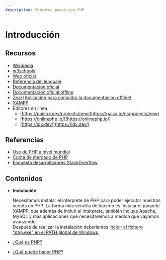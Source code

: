 ```yaml
---
description: Primeros pasos con PHP
---
```


# Introducción

## Recursos

* [Wikipedia](https://es.wikipedia.org/wiki/PHP)
* [w3schools](https://www.w3schools.com/php/)
* [Web oficial](https://www.php.net/)
* [Referencia del lenguaje](https://www.php.net/manual/es/langref.php)
* [Documentación oficial](https://www.php.net/manual/es/index.php)
* [Documentación oficial offline](https://www.php.net/download-docs.php)
* [Zeal (Aplicación para consultar la documentación offline)](https://zealdocs.org/)&#x20;
* [XAMPP](https://www.apachefriends.org/es/index.html)&#x20;
* Editores en línea
  * [https://paiza.io/es/projects/new](https://paiza.io/es/projects/new)
  * [https://onlinephp.io/](https://onlinephp.io/)
  * [https://idx.dev/](https://idx.dev/)

## Referencias

* [Uso de PHP a nivel mundial](https://www.tiobe.com/tiobe-index/)
* [Cuota de mercado de PHP](https://kinsta.com/es/cuota-mercado-php/)
* [Encuesta desarrolladores StackOverflow](https://survey.stackoverflow.co/2023/#web-frameworks-and-technologies)

## Contenidos

*   **Instalación**

    Necesitamos instalar el intérprete de PHP para poder ejecutar nuestros scripts en PHP. La forma más sencilla de hacerlo es instalar el paquete XAMPP, que además de incluir el intérprete, también incluye Apache, MySQL y más aplicaciones que necesitaremos a medida que vayamos avanzando.\
    Después de realizar la instalación deberíamos [incluir el fichero "php.exe" en el PATH global de Windows](https://www.php.net/manual/en/faq.installation.php#faq.installation.addtopath).
* [¿Qué es PHP?](https://www.php.net/manual/es/intro-whatis.php)
* [¿Qué puede hacer PHP?](https://www.php.net/manual/es/intro-whatcando.php)

